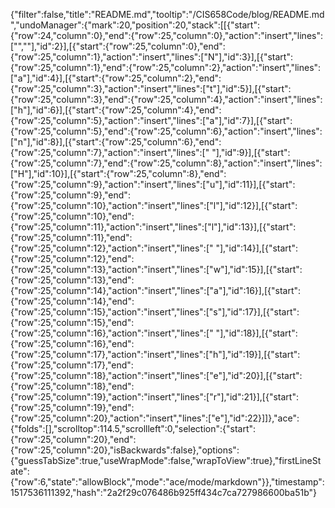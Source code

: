{"filter":false,"title":"README.md","tooltip":"/CIS658Code/blog/README.md","undoManager":{"mark":20,"position":20,"stack":[[{"start":{"row":24,"column":0},"end":{"row":25,"column":0},"action":"insert","lines":["",""],"id":2}],[{"start":{"row":25,"column":0},"end":{"row":25,"column":1},"action":"insert","lines":["N"],"id":3}],[{"start":{"row":25,"column":1},"end":{"row":25,"column":2},"action":"insert","lines":["a"],"id":4}],[{"start":{"row":25,"column":2},"end":{"row":25,"column":3},"action":"insert","lines":["t"],"id":5}],[{"start":{"row":25,"column":3},"end":{"row":25,"column":4},"action":"insert","lines":["h"],"id":6}],[{"start":{"row":25,"column":4},"end":{"row":25,"column":5},"action":"insert","lines":["a"],"id":7}],[{"start":{"row":25,"column":5},"end":{"row":25,"column":6},"action":"insert","lines":["n"],"id":8}],[{"start":{"row":25,"column":6},"end":{"row":25,"column":7},"action":"insert","lines":[" "],"id":9}],[{"start":{"row":25,"column":7},"end":{"row":25,"column":8},"action":"insert","lines":["H"],"id":10}],[{"start":{"row":25,"column":8},"end":{"row":25,"column":9},"action":"insert","lines":["u"],"id":11}],[{"start":{"row":25,"column":9},"end":{"row":25,"column":10},"action":"insert","lines":["l"],"id":12}],[{"start":{"row":25,"column":10},"end":{"row":25,"column":11},"action":"insert","lines":["l"],"id":13}],[{"start":{"row":25,"column":11},"end":{"row":25,"column":12},"action":"insert","lines":[" "],"id":14}],[{"start":{"row":25,"column":12},"end":{"row":25,"column":13},"action":"insert","lines":["w"],"id":15}],[{"start":{"row":25,"column":13},"end":{"row":25,"column":14},"action":"insert","lines":["a"],"id":16}],[{"start":{"row":25,"column":14},"end":{"row":25,"column":15},"action":"insert","lines":["s"],"id":17}],[{"start":{"row":25,"column":15},"end":{"row":25,"column":16},"action":"insert","lines":[" "],"id":18}],[{"start":{"row":25,"column":16},"end":{"row":25,"column":17},"action":"insert","lines":["h"],"id":19}],[{"start":{"row":25,"column":17},"end":{"row":25,"column":18},"action":"insert","lines":["e"],"id":20}],[{"start":{"row":25,"column":18},"end":{"row":25,"column":19},"action":"insert","lines":["r"],"id":21}],[{"start":{"row":25,"column":19},"end":{"row":25,"column":20},"action":"insert","lines":["e"],"id":22}]]},"ace":{"folds":[],"scrolltop":114.5,"scrollleft":0,"selection":{"start":{"row":25,"column":20},"end":{"row":25,"column":20},"isBackwards":false},"options":{"guessTabSize":true,"useWrapMode":false,"wrapToView":true},"firstLineState":{"row":6,"state":"allowBlock","mode":"ace/mode/markdown"}},"timestamp":1517536111392,"hash":"2a2f29c076486b925ff434c7ca727986600ba51b"}